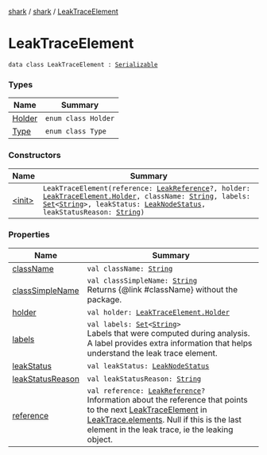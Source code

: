 [shark](../../index.md) / [shark](../index.md) / [LeakTraceElement](./index.md)

# LeakTraceElement

`data class LeakTraceElement : `[`Serializable`](https://docs.oracle.com/javase/6/docs/api/java/io/Serializable.html)

### Types

| Name | Summary |
|---|---|
| [Holder](-holder/index.md) | `enum class Holder` |
| [Type](-type/index.md) | `enum class Type` |

### Constructors

| Name | Summary |
|---|---|
| [&lt;init&gt;](-init-.md) | `LeakTraceElement(reference: `[`LeakReference`](../-leak-reference/index.md)`?, holder: `[`LeakTraceElement.Holder`](-holder/index.md)`, className: `[`String`](https://kotlinlang.org/api/latest/jvm/stdlib/kotlin/-string/index.html)`, labels: `[`Set`](https://kotlinlang.org/api/latest/jvm/stdlib/kotlin.collections/-set/index.html)`<`[`String`](https://kotlinlang.org/api/latest/jvm/stdlib/kotlin/-string/index.html)`>, leakStatus: `[`LeakNodeStatus`](../-leak-node-status/index.md)`, leakStatusReason: `[`String`](https://kotlinlang.org/api/latest/jvm/stdlib/kotlin/-string/index.html)`)` |

### Properties

| Name | Summary |
|---|---|
| [className](class-name.md) | `val className: `[`String`](https://kotlinlang.org/api/latest/jvm/stdlib/kotlin/-string/index.html) |
| [classSimpleName](class-simple-name.md) | `val classSimpleName: `[`String`](https://kotlinlang.org/api/latest/jvm/stdlib/kotlin/-string/index.html)<br>Returns {@link #className} without the package. |
| [holder](holder.md) | `val holder: `[`LeakTraceElement.Holder`](-holder/index.md) |
| [labels](labels.md) | `val labels: `[`Set`](https://kotlinlang.org/api/latest/jvm/stdlib/kotlin.collections/-set/index.html)`<`[`String`](https://kotlinlang.org/api/latest/jvm/stdlib/kotlin/-string/index.html)`>`<br>Labels that were computed during analysis. A label provides extra information that helps understand the leak trace element. |
| [leakStatus](leak-status.md) | `val leakStatus: `[`LeakNodeStatus`](../-leak-node-status/index.md) |
| [leakStatusReason](leak-status-reason.md) | `val leakStatusReason: `[`String`](https://kotlinlang.org/api/latest/jvm/stdlib/kotlin/-string/index.html) |
| [reference](reference.md) | `val reference: `[`LeakReference`](../-leak-reference/index.md)`?`<br>Information about the reference that points to the next [LeakTraceElement](./index.md) in [LeakTrace.elements](../-leak-trace/elements.md). Null if this is the last element in the leak trace, ie the leaking object. |
